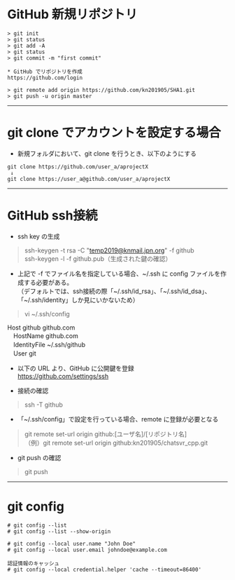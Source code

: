 
# GitHub 新規リポジトリ  

```
> git init  
> git status  
> git add -A  
> git status  
> git commit -m "first commit"

* GitHub でリポジトリを作成  
https://github.com/login  

> git remote add origin https://github.com/kn201905/SHA1.git  
> git push -u origin master  
```

---
# git clone でアカウントを設定する場合

* 新規フォルダにおいて、git clone を行うとき、以下のようにする

```
git clone https://github.com/user_a/aprojectX
 ↓
git clone https://user_a@github.com/user_a/aprojectX
```

---
# GitHub ssh接続  
* ssh key の生成  
> ssh-keygen -t rsa -C "temp2019@knmail.jpn.org" -f github  
> ssh-keygen -l -f github.pub（生成された鍵の確認）  

* 上記で -f でファイル名を指定している場合、\~/.ssh に config ファイルを作成する必要がある。  
（デフォルトでは、ssh接続の際「\~/.ssh/id_rsa」、「\~/.ssh/id_dsa」、「\~/.ssh/identity」しか見にいかないため）  
>  vi ~/.ssh/config  

Host github github.com  
　HostName github.com  
　IdentityFile ~/.ssh/github  
　User git  

* 以下の URL より、GitHub に公開鍵を登録  
https://github.com/settings/ssh  

* 接続の確認  
> ssh -T github  

* 「~/.ssh/config」で設定を行っている場合、remote に登録が必要となる  
> git remote set-url origin github:[ユーザ名]/[リポジトリ名]  
（例）git remote set-url origin github:kn201905/chatsvr_cpp.git  

* git push の確認  
> git push  

---
# git config
```
# git config --list
# git config --list --show-origin

# git config --local user.name "John Doe"
# git config --local user.email johndoe@example.com

認証情報のキャッシュ
# git config --local credential.helper 'cache --timeout=86400'
```
